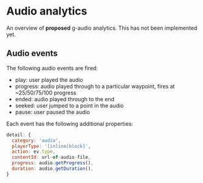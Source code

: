 # Audio analytics

An overview of __proposed__ g-audio analytics. This has not been implemented yet.

## Audio events

The following audio events are fired:
- play: user played the audio
- progress: audio played through to a particular waypoint, fires at ~25/50/75/100 progress
- ended: audio played through to the end
- seeked: user jumped to a point in the audio
- pause: user paused the audio

Each event has the following additional properties:

```js
detail: {
  category: 'audio',
  playerType: '[inline|block]',
  action: ev.type,
  contentId: url-of-audio-file,
  progress: audio.getProgress(),
  duration: audio.getDuration(),
}
```
